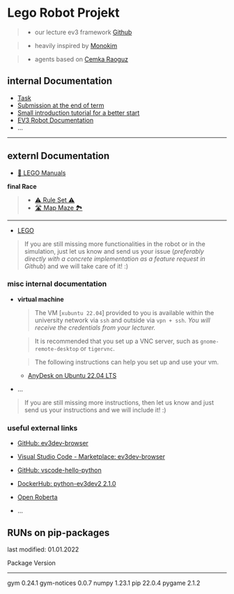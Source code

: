# Lego Robot Projekt

> * our lecture ev3 framework [Github](https://github.com/DevArchitectMaster/reinforcement_learning_ev3_framework_student)   

> * heavily inspired by [Monokim](https://github.com/monokim/framework_tutorial)   

> * agents based on [Cemka Raoguz](https://github.com/cemkaraoguz/reinforcement-learning-an-introduction-second-edition/tree/main/IRL)


## internal Documentation

* [Task](docs/task.md)
* [Submission at the end of term](docs/submission.md)
* [Small introduction tutorial for a better start](docs/tutorial.md)
* [EV3 Robot Documentation](docs/EV3.md)
* ...
---

## externl Documentation

* [🧩 LEGO Manuals](docs/lego/overview.md)

**final Race**
> * [⚠️ Rule Set ⚠️](final_race/rule_set/readme.md)   
> * [🛣️ Map Maze 🏞](final_race/map_maze/overview.md)   
---
* [LEGO](docs/lego/)
> If you are still missing more functionalities in the robot or in the simulation, just let us know and send us your issue (_preferably directly with a concrete implementation as a feature request in Github_) and we will take care of it! :)

### misc internal documentation

* __virtual machine__
  > The VM [```xubuntu 22.04```] provided to you is available within the university network via ```ssh``` and outside via ```vpn + ssh```. _You will receive the credentials from your lecturer._

  > It is recommended that you set up a VNC server, such as ```gnome-remote-desktop``` or ```tigervnc```.

  > The following instructions can help you set up and use your vm.

  * [AnyDesk on Ubuntu 22.04 LTS](docs/misc/AnyDesk%20on%20Ubuntu%2022.04%20LTS.md)
* ...
> If you are still missing more instructions, then let us know and just send us your instructions and we will include it! :)

### useful external links

* [GitHub: ev3dev-browser](https://github.com/ev3dev/vscode-ev3dev-browser)
* [Visual Studio Code - Marketplace: ev3dev-browser](https://marketplace.visualstudio.com/items?itemName=ev3dev.ev3dev-browser)

* [GitHub: vscode-hello-python ](https://github.com/ev3dev/vscode-hello-python)

* [DockerHub: python-ev3dev2 2.1.0](https://pypi.org/project/python-ev3dev2/)

* [Open Roberta](https://lab.open-roberta.org/)

* ...


## RUNs on pip-packages
last modified: 01.01.2022

Package         Version
--------------- -------
gym             0.24.1
gym-notices     0.0.7
numpy           1.23.1
pip             22.0.4
pygame          2.1.2
